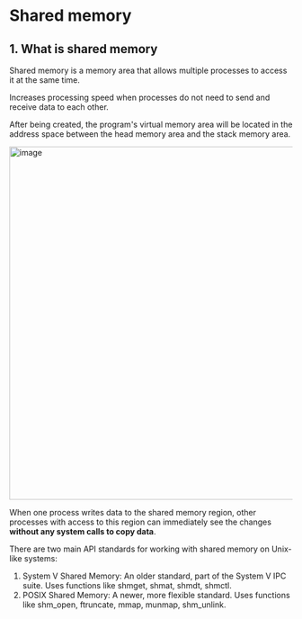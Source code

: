 # Shared memory

## 1. What is shared memory

Shared memory is a memory area that allows multiple processes to access it at the same time.

Increases processing speed when processes do not need to send and receive data to each other.

After being created, the program's virtual memory area will be located in the address space between the head memory area and the stack memory area.

<img width="975" height="628" alt="image" src="https://github.com/user-attachments/assets/28aa1073-dc80-4f48-9c94-635b9936b588" />

When one process writes data to the shared memory region, other processes with access to this region can immediately see the changes **without any system calls to copy data**.

There are two main API standards for working with shared memory on Unix-like systems:

  1. System V Shared Memory: An older standard, part of the System V IPC suite. Uses functions like shmget, shmat, shmdt, shmctl.
  2. POSIX Shared Memory: A newer, more flexible standard. Uses functions like shm_open, ftruncate, mmap, munmap, shm_unlink.




